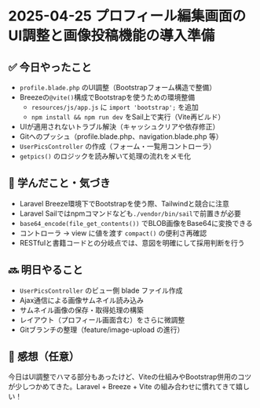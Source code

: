 # 2025-04-25 プロフィール編集画面のUI調整と画像投稿機能の導入準備

## ✅ 今日やったこと

- `profile.blade.php` のUI調整（Bootstrapフォーム構造で整備）
- Breezeの`@vite()`構成でBootstrapを使うための環境整備
  - `resources/js/app.js` に `import 'bootstrap';` を追加
  - `npm install && npm run dev` をSail上で実行（Vite再ビルド）
- UIが適用されないトラブル解決（キャッシュクリアや依存修正）
- Gitへのプッシュ（profile.blade.php、navigation.blade.php 等）
- `UserPicsController` の作成（フォーム・一覧用コントローラ）
- `getpics()` のロジックを読み解いて処理の流れをメモ化

## 📘 学んだこと・気づき

- Laravel Breeze環境下でBootstrapを使う際、Tailwindと競合に注意
- Laravel Sailではnpmコマンドなども`./vendor/bin/sail`で前置きが必要
- `base64_encode(file_get_contents())` でBLOB画像をBase64に変換できる
- コントローラ → view に値を渡す `compact()` の便利さ再確認
- RESTfulと書籍コードとの分岐点では、意図を明確にして採用判断を行う

## 🔜 明日やること

- `UserPicsController` のビュー側 blade ファイル作成
- Ajax通信による画像サムネイル読み込み
- サムネイル画像の保存・取得処理の構築
- レイアウト（プロフィール画面含む）をさらに微調整
- Gitブランチの整理（feature/image-upload の進行）

## 💬 感想（任意）

今日はUI調整でハマる部分もあったけど、Viteの仕組みやBootstrap併用のコツが少しつかめてきた。Laravel + Breeze + Vite の組み合わせに慣れてきて嬉しい！

